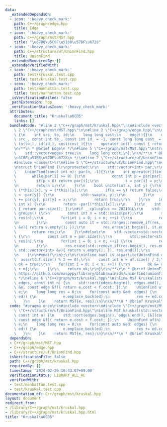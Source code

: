 ```yaml
---
data:
  _extendedDependsOn:
  - icon: ':heavy_check_mark:'
    path: C++/graph/edge.hpp
    title: Edge
  - icon: ':heavy_check_mark:'
    path: C++/graph/mst/MST.hpp
    title: "\u6700\u5C0F\u5168\u57DF\u6728"
  - icon: ':heavy_check_mark:'
    path: C++/structure/uf/UnionFind.hpp
    title: UnionFind
  _extendedRequiredBy: []
  _extendedVerifiedWith:
  - icon: ':heavy_check_mark:'
    path: test/kruskal.test.cpp
    title: test/kruskal.test.cpp
  - icon: ':heavy_check_mark:'
    path: test/manhattan.test.cpp
    title: test/manhattan.test.cpp
  _isVerificationFailed: false
  _pathExtension: hpp
  _verificationStatusIcon: ':heavy_check_mark:'
  attributes:
    document_title: "Kruskal\u6CD5"
    links: []
  bundledCode: "#line 2 \"C++/graph/mst/kruskal.hpp\"\n\n#include <vector>\n#line\
    \ 2 \"C++/graph/mst/MST.hpp\"\n\n#line 2 \"C++/graph/edge.hpp\"\n\nstruct edge\
    \ {\n    int src, to, id;\n    long long cost;\n    edge(){}\n    edge(const int\
    \ src_, const int to_, const int id_ = -1, const long long cost_ = 0): src(src_),\
    \ to(to_), id(id_), cost(cost_){}\n    operator int() const { return to; }\n};\n\
    \n/**\n * @brief Edge\n */\n#line 5 \"C++/graph/mst/MST.hpp\"\nstruct MST {\n\
    \    std::vector<edge> tree;\n    long long cost;\n};\n\n/**\n * @brief \u6700\
    \u5C0F\u5168\u57DF\u6728\n */\n#line 2 \"C++/structure/uf/UnionFind.hpp\"\n\r\n\
    #include <cassert>\r\n#line 5 \"C++/structure/uf/UnionFind.hpp\"\n#include <algorithm>\r\
    \nstruct UnionFind {\r\nprotected:\r\n    std::vector<int> par;\r\npublic:\r\n\
    \    UnionFind(const int n): par(n, -1){}\r\n    int operator[](int i) {\r\n \
    \       while(par[i] >= 0) {\r\n            const int p = par[par[i]];\r\n   \
    \         if(p < 0) return par[i];\r\n            i = par[i] = p;\r\n        }\r\
    \n        return i;\r\n    }\r\n    bool unite(int x, int y) {\r\n        x =\
    \ (*this)[x], y = (*this)[y];\r\n        if(x == y) return false;\r\n        if(-par[x]\
    \ < -par[y]) {\r\n            std::swap(x, y);\r\n        }\r\n        par[x]\
    \ += par[y], par[y] = x;\r\n        return true;\r\n    }\r\n    int size(const\
    \ int x) {\r\n        return -par[(*this)[x]];\r\n    }\r\n    int size() const\
    \ { return par.size(); }\r\n#if __cplusplus >= 202101L\r\n    std::vector<std::vector<int>>\
    \ groups() {\r\n        const int n = std::ssize(par);\r\n        std::vector<std::vector<int>>\
    \ res(n);\r\n        for(int i = 0; i < n; ++i) {\r\n            res[(*this)[i]].emplace_back(i);\r\
    \n        }\r\n        const auto it = std::ranges::remove_if(res, [&](const std::vector<int>\
    \ &v){ return v.empty(); });\r\n        res.erase(it.begin(), it.end());\r\n \
    \       return res;\r\n    }\r\n#else\r\n    std::vector<std::vector<int>> groups()\
    \ {\r\n        const int n = par.size();\r\n        std::vector<std::vector<int>>\
    \ res(n);\r\n        for(int i = 0; i < n; ++i) {\r\n            res[(*this)[i]].emplace_back(i);\r\
    \n        }\r\n        res.erase(std::remove_if(res.begin(), res.end(), [&](const\
    \ std::vector<int> &v){ return v.empty(); }), res.end());\r\n        return res;\r\
    \n    }\r\n#endif\r\n};\r\n\r\ninline bool is_bipartite(UnionFind uf) {\r\n  \
    \  assert(uf.size() % 2 == 0);\r\n    const int n = uf.size() / 2;\r\n    bool\
    \ ok = true;\r\n    for(int i = 0; i < n; ++i) {\r\n        ok &= uf[i] != uf[i\
    \ + n];\r\n    }\r\n    return ok;\r\n}\r\n/**\r\n * @brief UnionFind\r\n * @see\
    \ https://github.com/maspypy/library/blob/main/ds/unionfind/unionfind.hpp\r\n\
    \ */\n#line 6 \"C++/graph/mst/kruskal.hpp\"\ninline MST kruskal(std::vector<edge>\
    \ edges, const int n) {\n    std::sort(edges.begin(), edges.end(), [&](const edge\
    \ &e, const edge &f){ return e.cost < f.cost; });\n    UnionFind uf(n);\n    std::vector<edge>\
    \ e;\n    long long res = 0;\n    for(const auto &ed: edges) {\n        if(uf.unite(ed.src,\
    \ ed)) {\n            e.emplace_back(ed);\n            res += ed.cost;\n     \
    \   }\n    }\n    return MST{e, res};\n}\n\n/**\n * @brief Kruskal\u6CD5\n */\n"
  code: "#pragma once\n\n#include <vector>\n#include \"C++/graph/mst/MST.hpp\"\n#include\
    \ \"C++/structure/uf/UnionFind.hpp\"\ninline MST kruskal(std::vector<edge> edges,\
    \ const int n) {\n    std::sort(edges.begin(), edges.end(), [&](const edge &e,\
    \ const edge &f){ return e.cost < f.cost; });\n    UnionFind uf(n);\n    std::vector<edge>\
    \ e;\n    long long res = 0;\n    for(const auto &ed: edges) {\n        if(uf.unite(ed.src,\
    \ ed)) {\n            e.emplace_back(ed);\n            res += ed.cost;\n     \
    \   }\n    }\n    return MST{e, res};\n}\n\n/**\n * @brief Kruskal\u6CD5\n */"
  dependsOn:
  - C++/graph/mst/MST.hpp
  - C++/graph/edge.hpp
  - C++/structure/uf/UnionFind.hpp
  isVerificationFile: false
  path: C++/graph/mst/kruskal.hpp
  requiredBy: []
  timestamp: '2024-02-26 10:43:07+09:00'
  verificationStatus: LIBRARY_ALL_AC
  verifiedWith:
  - test/manhattan.test.cpp
  - test/kruskal.test.cpp
documentation_of: C++/graph/mst/kruskal.hpp
layout: document
redirect_from:
- /library/C++/graph/mst/kruskal.hpp
- /library/C++/graph/mst/kruskal.hpp.html
title: "Kruskal\u6CD5"
---
```

